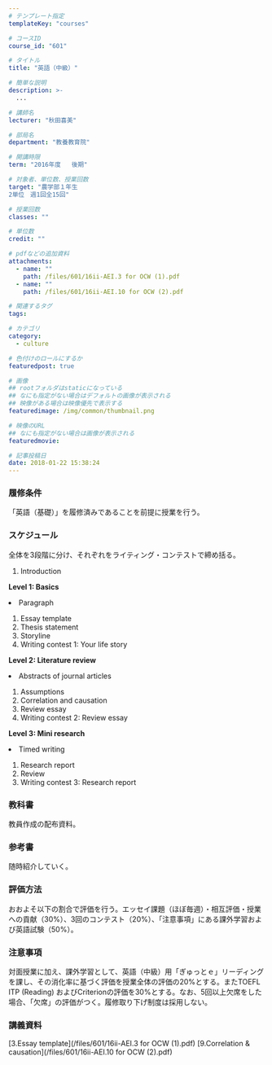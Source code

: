 ```yaml
---
# テンプレート指定
templateKey: "courses"

# コースID
course_id: "601"

# タイトル
title: "英語（中級）"

# 簡単な説明
description: >-
  ...

# 講師名
lecturer: "秋田喜美"

# 部局名
department: "教養教育院"

# 開講時限
term: "2016年度	後期"

# 対象者、単位数、授業回数
target: "農学部１年生
2単位　週1回全15回"

# 授業回数
classes: ""

# 単位数
credit: ""

# pdfなどの追加資料
attachments: 
  - name: "" 
    path: /files/601/16ii-AEI.3 for OCW (1).pdf
  - name: "" 
    path: /files/601/16ii-AEI.10 for OCW (2).pdf

# 関連するタグ
tags:

# カテゴリ
category:
  - culture

# 色付けのロールにするか
featuredpost: true

# 画像
## rootフォルダはstaticになっている
## なにも指定がない場合はデフォルトの画像が表示される
## 映像がある場合は映像優先で表示する
featuredimage: /img/common/thumbnail.png

# 映像のURL
## なにも指定がない場合は画像が表示される
featuredmovie: 

# 記事投稿日
date: 2018-01-22 15:38:24
---
```


### 履修条件

「英語（基礎）」を履修済みであることを前提に授業を行う。

### スケジュール

全体を3段階に分け、それぞれをライティング・コンテストで締め括る。

1. Introduction

**Level 1: Basics**

<li value = "2">Paragraph</li>

1. Essay template
2. Thesis statement
3. Storyline
4. Writing contest 1: Your life story

**Level 2: Literature review**

<li value = "7">Abstracts of journal articles</li>

1. Assumptions
2. Correlation and causation
3. Review essay
4. Writing contest 2: Review essay

**Level 3: Mini research**

<li value = "12">Timed writing</li>

1. Research report
2. Review
3. Writing contest 3: Research report

### 教科書

教員作成の配布資料。

### 参考書

随時紹介していく。

### 評価方法

おおよそ以下の割合で評価を行う。エッセイ課題（ほぼ毎週）・相互評価・授業への貢献（30%）、3回のコンテスト（20%）、「注意事項」にある課外学習および英語試験（50%）。

### 注意事項

対面授業に加え、課外学習として、英語（中級）用「ぎゅっとｅ」リーディングを課し、その消化率に基づく評価を授業全体の評価の20%とする。またTOEFL ITP (Reading) およびCriterionの評価を30%とする。なお、5回以上欠席をした場合、「欠席」の評価がつく。履修取り下げ制度は採用しない。





### 講義資料

[3.Essay template](/files/601/16ii-AEI.3 for OCW (1).pdf) 
[9.Correlation & causation](/files/601/16ii-AEI.10 for OCW (2).pdf) 








